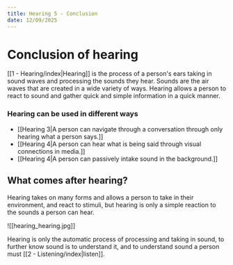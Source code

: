 ```yaml
---
title: Hearing 5 - Conclusion
date: 12/09/2025
---
```

# Conclusion of hearing

[[1 - Hearing/index|Hearing]] is the process of a person's ears taking in sound waves and processing the sounds they hear. Sounds are the air waves that are created in a wide variety of ways. 
Hearing allows a person to react to sound and gather quick and simple information in a quick manner. 

### Hearing can be used in different ways

- [[Hearing 3|A person can navigate through a conversation through only hearing what a person says.]]
- [[Hearing 4|A person can hear what is being said through visual connections in media.]]
- [[Hearing 4|A person can passively intake sound in the background.]]

## What comes after hearing?

 Hearing takes on many forms and allows a person to take in their environment, and react to stimuli, but hearing is only a simple reaction to the sounds a person can hear.

![[hearing_hearing.jpg]]

Hearing is only the automatic process of processing and taking in sound, to further know sound is to understand it, and to understand sound a person must [[2 - Listening/index|listen]].

